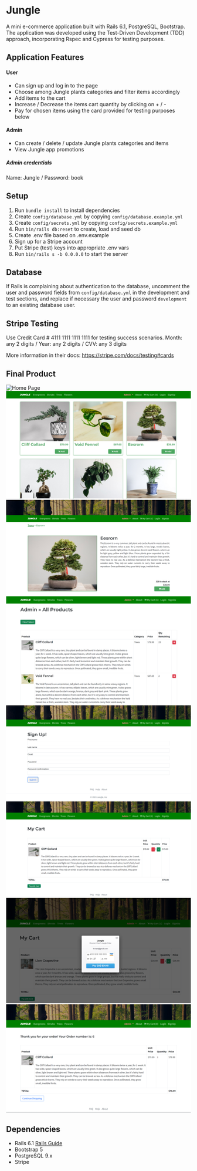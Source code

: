 # Jungle
A mini e-commerce application built with Rails 6.1, PostgreSQL, Bootstrap.
The application was developed using the Test-Driven Development (TDD) approach, incorporating Rspec and Cypress for testing purposes.

## Application Features
#### User
- Can sign up and log in to the page
- Choose among Jungle plants categories and filter items accordingly
- Add items to the cart
- Increase / Decrease the items cart quantity by clicking on + / -
- Pay for chosen items using the card provided for testing purposes below

#### Admin
- Can create / delete / update Jungle plants categories and items
- View Jungle app promotions

##### Admin credentials
Name: Jungle / Password: book


## Setup
1. Run `bundle install` to install dependencies
2. Create `config/database.yml` by copying `config/database.example.yml`
3. Create `config/secrets.yml` by copying `config/secrets.example.yml`
4. Run `bin/rails db:reset` to create, load and seed db
5. Create .env file based on .env.example
6. Sign up for a Stripe account
7. Put Stripe (test) keys into appropriate .env vars
8. Run `bin/rails s -b 0.0.0.0` to start the server

## Database
If Rails is complaining about authentication to the database, uncomment the user and password fields from `config/database.yml` in the development and test sections, and replace if necessary the user and password `development` to an existing database user.

## Stripe Testing
Use Credit Card # 4111 1111 1111 1111 for testing success scenarios.
Month: any 2 digits / Year: any 2 digits / CVV: any 3 digits

More information in their docs: <https://stripe.com/docs/testing#cards>

## Final Product
![Home Page](https://github.com/Vhkan/Ruby-jungle-rails/blob/master/documents/ruby_jungle_main.png "Home Page")
![Items Page](https://github.com/Vhkan/Ruby-jungle-rails/blob/master/documents/ruby-jungle_sec.png "Items Page")
![Single-Item Page](https://github.com/Vhkan/Ruby-jungle-rails/blob/master/documents/ruby_jungle_item_page.png "Single-Item Page")
![Admin Page](https://github.com/Vhkan/Ruby-jungle-rails/blob/master/documents/jungle_admin_page.png "Admin Page")
![SignUp Page](https://github.com/Vhkan/Ruby-jungle-rails/blob/master/documents/ruby_jungle_signup.png "SignUp Page")
![Cart Page](https://github.com/Vhkan/Ruby-jungle-rails/blob/master/documents/jungle_cart.png "Cart Page")
![Payment Page](https://github.com/Vhkan/Ruby-jungle-rails/blob/master/documents/jungle_payment.png "Payment Page")
![Order Page](https://github.com/Vhkan/Ruby-jungle-rails/blob/master/documents/jungle_completed_order.png "Order Page")


## Dependencies
- Rails 6.1 [Rails Guide](http://guides.rubyonrails.org/v6.1/)
- Bootstrap 5
- PostgreSQL 9.x
- Stripe
